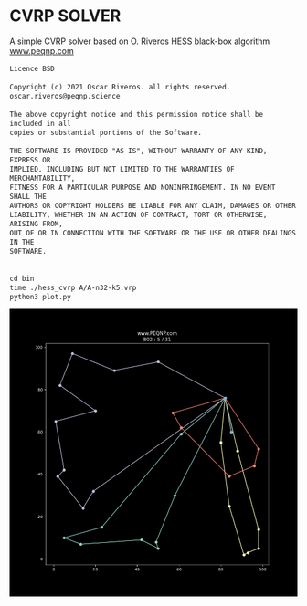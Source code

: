 # CVRP SOLVER

A simple CVRP solver based on O. Riveros HESS black-box algorithm www.peqnp.com 

	Licence BSD

	Copyright (c) 2021 Oscar Riveros. all rights reserved. oscar.riveros@peqnp.science

	The above copyright notice and this permission notice shall be included in all
	copies or substantial portions of the Software.

	THE SOFTWARE IS PROVIDED "AS IS", WITHOUT WARRANTY OF ANY KIND, EXPRESS OR
	IMPLIED, INCLUDING BUT NOT LIMITED TO THE WARRANTIES OF MERCHANTABILITY,
	FITNESS FOR A PARTICULAR PURPOSE AND NONINFRINGEMENT. IN NO EVENT SHALL THE
	AUTHORS OR COPYRIGHT HOLDERS BE LIABLE FOR ANY CLAIM, DAMAGES OR OTHER
	LIABILITY, WHETHER IN AN ACTION OF CONTRACT, TORT OR OTHERWISE, ARISING FROM,
	OUT OF OR IN CONNECTION WITH THE SOFTWARE OR THE USE OR OTHER DEALINGS IN THE
	SOFTWARE.

 
    cd bin
    time ./hess_cvrp A/A-n32-k5.vrp
    python3 plot.py

![alt text](https://raw.githubusercontent.com/maxtuno/CVRP/main/bin/cvrp.png?raw=true)
